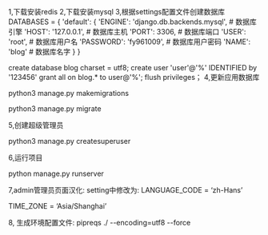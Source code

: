 1,下载安装redis
2,下载安装mysql
3,根据settings配置文件创建数据库
    DATABASES = {
        'default': {
            'ENGINE': 'django.db.backends.mysql', # 数据库引擎
            'HOST': '127.0.0.1', # 数据库主机
            'PORT': 3306, # 数据库端口
            'USER': 'root', # 数据库用户名
            'PASSWORD': 'fy961009', # 数据库用户密码
            'NAME': 'blog' # 数据库名字
        }
    }
    
create database blog charset = utf8;
create user 'user'@'%' IDENTIFIED by '123456'
grant all on blog.* to user@'%';
flush privileges；
4,更新应用数据库

python3 manage.py makemigrations

python3 manage.py migrate

5,创建超级管理员

python3 manage.py createsuperuser

6,运行项目

python manage.py runserver

7,admin管理员页面汉化:
setting中修改为:
LANGUAGE_CODE = ‘zh-Hans’

TIME_ZONE = ‘Asia/Shanghai’

8, 生成环境配置文件:
pipreqs ./ --encoding=utf8 --force
